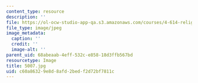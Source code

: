 ```yaml
---
content_type: resource
description: ''
file: https://ol-ocw-studio-app-qa.s3.amazonaws.com/courses/4-614-religious-architecture-and-islamic-cultures-fall-2002/c60a86329e8d8afd2bedf2d72bf7811c_5007.jpg
file_type: image/jpeg
image_metadata:
  caption: ''
  credit: ''
  image-alt: ''
parent_uid: 68abeaab-4eff-532c-e858-18d3ffb567bd
resourcetype: Image
title: 5007.jpg
uid: c60a8632-9e8d-8afd-2bed-f2d72bf7811c
---
```

